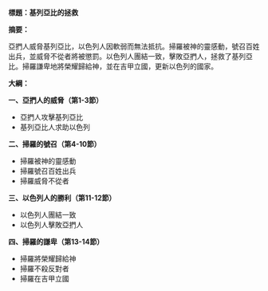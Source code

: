 **標題：基列亞比的拯救**

**摘要：**

亞捫人威脅基列亞比，以色列人因軟弱而無法抵抗。掃羅被神的靈感動，號召百姓出兵，並威脅不從者將被懲罰。以色列人團結一致，擊敗亞捫人，拯救了基列亞比。掃羅謙卑地將榮耀歸給神，並在吉甲立國，更新以色列的國家。

**大綱：**

**一、亞捫人的威脅（第1-3節）**
* 亞捫人攻擊基列亞比
* 基列亞比人求助以色列

**二、掃羅的號召（第4-10節）**
* 掃羅被神的靈感動
* 掃羅號召百姓出兵
* 掃羅威脅不從者

**三、以色列人的勝利（第11-12節）**
* 以色列人團結一致
* 以色列人擊敗亞捫人

**四、掃羅的謙卑（第13-14節）**
* 掃羅將榮耀歸給神
* 掃羅不殺反對者
* 掃羅在吉甲立國